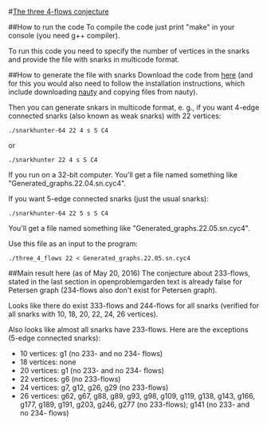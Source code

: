 #[The three 4-flows conjecture](http://www.openproblemgarden.org/op/three_4_flows_conjecture)

##How to run the code
To compile the code just print "make" in your console (you need g++ compiler).

To run this code you need to specify the number of vertices in the snarks and provide the file with snarks in multicode format.

##How to generate the file with snarks
Download the code from [here](http://caagt.ugent.be/cubic/) (and for this you would also need to follow the installation instructions, which include downloading [nauty](http://cs.anu.edu.au/~bdm/nauty/) and copying files from nauty).

Then you can generate snkars in multicode format, e. g., if you want 4-edge connected snarks (also known as weak snarks) with 22 vertices:

`./snarkhunter-64 22 4 s S C4`

or

`./snarkhunter 22 4 s S C4`

If you run on a 32-bit computer. You'll get a file named something like "Generated_graphs.22.04.sn.cyc4".

If you want 5-edge connected snarks (just the usual snarks):

`./snarkhunter-64 22 5 s S C4`

You'll get a file named something like "Generated_graphs.22.05.sn.cyc4".

Use this file as an input to the program:

`./three_4_flows 22 < Generated_graphs.22.05.sn.cyc4`

##Main result here (as of May 20, 2016)
The conjecture about 233-flows, stated in the last section in openproblemgarden text is already false for Petersen graph (234-flows also don't exist for Petersen graph).

Looks like there do exist 333-flows and 244-flows for all snarks (verified for all snarks with 10, 18, 20, 22, 24, 26 vertices).

Also looks like almost all snarks have 233-flows. Here are the exceptions (5-edge connected snarks):

* 10 vertices: g1 (no 233- and no 234- flows)
* 18 vertices: none
* 20 vertices: g1 (no 233- and no 234- flows)
* 22 vertices: g6 (no 233-flows)
* 24 vertices: g7, g12, g26, g29 (no 233-flows)
* 26 vertices: g62, g67, g88, g89, g93, g98, g109, g119, g138, g143, g166, g177, g189, g191, g203, g246, g277 (no 233-flows); g141 (no 233- and no 234- flows)
